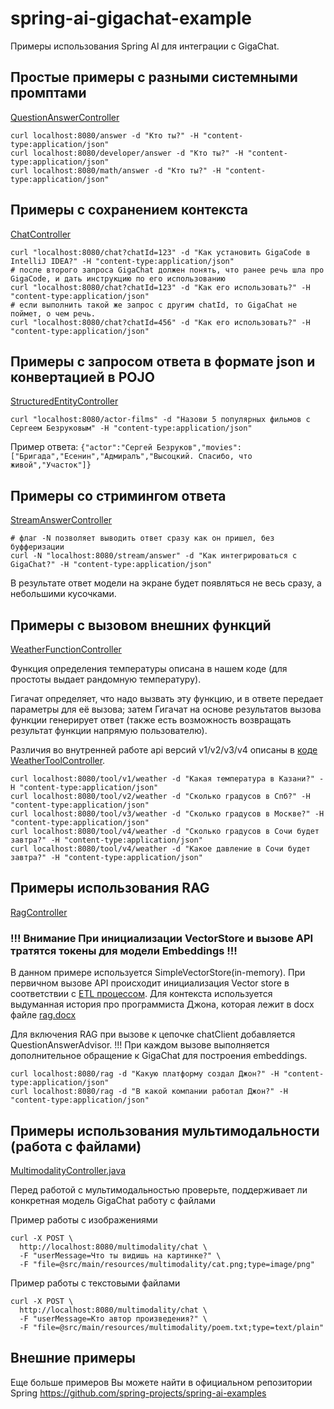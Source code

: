 # spring-ai-gigachat-example

Примеры использования Spring AI для интеграции с GigaChat.

## Простые примеры с разными системными промптами

[QuestionAnswerController](src/main/java/chat/giga/springai/example/QuestionAnswerController.java)

```shell
curl localhost:8080/answer -d "Кто ты?" -H "content-type:application/json"
curl localhost:8080/developer/answer -d "Кто ты?" -H "content-type:application/json"
curl localhost:8080/math/answer -d "Кто ты?" -H "content-type:application/json"
```

## Примеры с сохранением контекста

[ChatController](src/main/java/chat/giga/springai/example/ChatController.java)

```shell
curl "localhost:8080/chat?chatId=123" -d "Как установить GigaCode в IntelliJ IDEA?" -H "content-type:application/json"
# после второго запроса GigaChat должен понять, что ранее речь шла про GigaCode, и дать инструкцию по его использованию
curl "localhost:8080/chat?chatId=123" -d "Как его использовать?" -H "content-type:application/json"
# если выполнить такой же запрос с другим chatId, то GigaChat не поймет, о чем речь.
curl "localhost:8080/chat?chatId=456" -d "Как его использовать?" -H "content-type:application/json"
```

## Примеры с запросом ответа в формате json и конвертацией в POJO

[StructuredEntityController](src/main/java/chat/giga/springai/example/StructuredEntityController.java)

```shell
curl "localhost:8080/actor-films" -d "Назови 5 популярных фильмов с Сергеем Безруковым" -H "content-type:application/json"
```

Пример ответа: `{"actor":"Сергей Безруков","movies":["Бригада","Есенин","Адмиралъ","Высоцкий. Спасибо, что живой","Участок"]}`

## Примеры со стримингом ответа

[StreamAnswerController](src/main/java/chat/giga/springai/example/StreamAnswerController.java)

```shell
# флаг -N позволяет выводить ответ сразу как он пришел, без буфферизации
curl -N "localhost:8080/stream/answer" -d "Как интегрироваться с GigaChat?" -H "content-type:application/json"
```

В результате ответ модели на экране будет появляться не весь сразу, а небольшими кусочками.

## Примеры с вызовом внешних функций

[WeatherFunctionController](src/main/java/chat/giga/springai/example/WeatherToolController.java)

Функция определения температуры описана в нашем коде (для простоты выдает рандомную температуру).

Гигачат определяет, что надо вызвать эту функцию, и в ответе передает параметры для её вызова;
затем Гигачат на основе результатов вызова функции генерирует ответ
(также есть возможность возвращать результат функции напрямую пользователю).

Различия во внутренней работе api версий v1/v2/v3/v4 описаны в [коде WeatherToolController](src/main/java/chat/giga/springai/example/WeatherToolController.java).

```shell
curl localhost:8080/tool/v1/weather -d "Какая температура в Казани?" -H "content-type:application/json"
curl localhost:8080/tool/v2/weather -d "Сколько градусов в Спб?" -H "content-type:application/json"
curl localhost:8080/tool/v3/weather -d "Сколько градусов в Москве?" -H "content-type:application/json"
curl localhost:8080/tool/v4/weather -d "Сколько градусов в Сочи будет завтра?" -H "content-type:application/json"
curl localhost:8080/tool/v4/weather -d "Какое давление в Сочи будет завтра?" -H "content-type:application/json"
```

## Примеры использования RAG

[RagController](src/main/java/chat/giga/springai/example/RagController.java)

### !!! Внимание При инициализации VectorStore и вызове API тратятся токены для модели Embeddings[]() !!!

В данном примере используется SimpleVectorStore(in-memory). При первичном вызове API происходит инициализация Vector store
в соответствии с [ETL процессом](https://docs.spring.io/spring-ai/reference/api/etl-pipeline.html). Для контекста используется
выдуманная история про программиста Джона, которая лежит в docx файле [rag.docx](src/main/resources/rag/rag.docx)

Для включения RAG при вызове к цепочке chatClient добавляется QuestionAnswerAdvisor. !!! При каждом вызове выполняется
дополнительное обращение к GigaChat для построения embeddings.

```shell
curl localhost:8080/rag -d "Какую платформу создал Джон?" -H "content-type:application/json"
curl localhost:8080/rag -d "В какой компании работал Джон?" -H "content-type:application/json"
```

## Примеры использования мультимодальности (работа с файлами)

[MultimodalityController.java](src/main/java/chat/giga/springai/example/MultimodalityController.java)

Перед работой с мультимодальностью проверьте, поддерживает ли конкретная модель GigaChat работу с файлами

Пример работы с изображениями

```shell
curl -X POST \
  http://localhost:8080/multimodality/chat \
  -F "userMessage=Что ты видишь на картинке?" \
  -F "file=@src/main/resources/multimodality/cat.png;type=image/png"
```

Пример работы с текстовыми файлами

```shell
curl -X POST \
  http://localhost:8080/multimodality/chat \
  -F "userMessage=Кто автор произведения?" \
  -F "file=@src/main/resources/multimodality/poem.txt;type=text/plain"
```

## Внешние примеры

Еще больше примеров Вы можете найти в официальном репозитории Spring
https://github.com/spring-projects/spring-ai-examples
